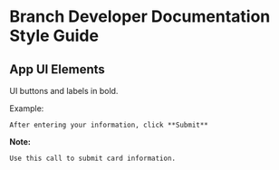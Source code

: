 # Branch Developer Documentation Style Guide

## App UI Elements

UI buttons and labels in bold.

Example:

    After entering your information, click **Submit**

**Note:**

    Use this call to submit card information. 

